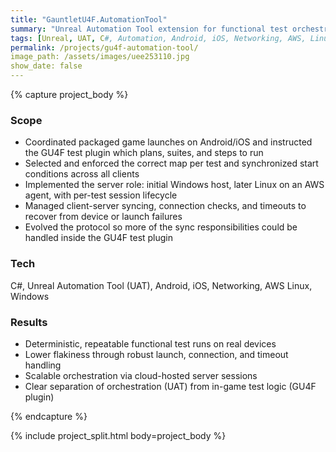 ```yaml
---
title: "GauntletU4F.AutomationTool"
summary: "Unreal Automation Tool extension for functional test orchestration on real devices"
tags: [Unreal, UAT, C#, Automation, Android, iOS, Networking, AWS, Linux, Windows]
permalink: /projects/gu4f-automation-tool/
image_path: /assets/images/uee253110.jpg
show_date: false
---
```


{% capture project_body %}
### Scope
<ul>
  <li>Coordinated packaged game launches on Android/iOS and instructed the GU4F test plugin which plans, suites, and steps to run</li>
  <li>Selected and enforced the correct map per test and synchronized start conditions across all clients</li>
  <li>Implemented the server role: initial Windows host, later Linux on an AWS agent, with per-test session lifecycle</li>
  <li>Managed client-server syncing, connection checks, and timeouts to recover from device or launch failures</li>
  <li>Evolved the protocol so more of the sync responsibilities could be handled inside the GU4F test plugin</li>
</ul>

### Tech
C#, Unreal Automation Tool (UAT), Android, iOS, Networking, AWS Linux, Windows

### Results
<ul>
  <li>Deterministic, repeatable functional test runs on real devices</li>
  <li>Lower flakiness through robust launch, connection, and timeout handling</li>
  <li>Scalable orchestration via cloud-hosted server sessions</li>
  <li>Clear separation of orchestration (UAT) from in-game test logic (GU4F plugin)</li>
</ul>
{% endcapture %}

{% include project_split.html body=project_body %}
